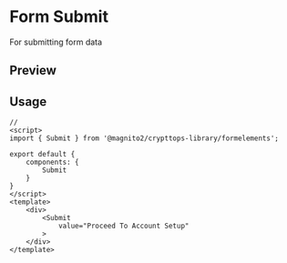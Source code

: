 # Form Submit
For submitting form data

## Preview
<Demo componentName="examples-form-submit-doc" />

## Usage

```js:no-v-pre
// 
<script>
import { Submit } from '@magnito2/crypttops-library/formelements';

export default {
    components: {
        Submit
    }
}
</script>
<template>
    <div>
        <Submit
            value="Proceed To Account Setup"
        >
    </div>
</template>
```
